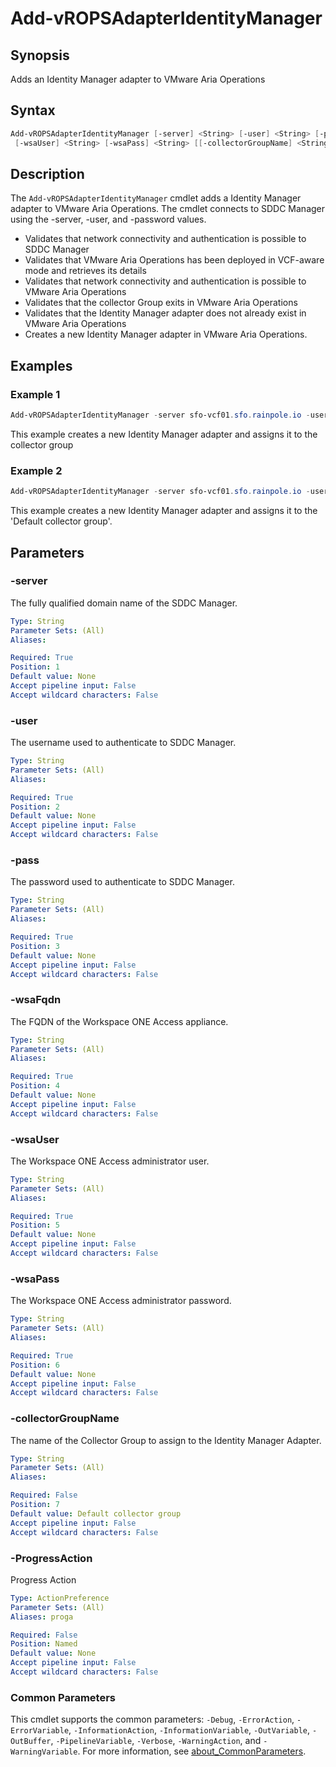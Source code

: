 # Add-vROPSAdapterIdentityManager

## Synopsis

Adds an Identity Manager adapter to VMware Aria Operations

## Syntax

```powershell
Add-vROPSAdapterIdentityManager [-server] <String> [-user] <String> [-pass] <String> [-wsaFqdn] <String>
 [-wsaUser] <String> [-wsaPass] <String> [[-collectorGroupName] <String>] [-ProgressAction <ActionPreference>] [<CommonParameters>]
```

## Description

The `Add-vROPSAdapterIdentityManager` cmdlet adds a Identity Manager adapter to VMware Aria Operations.
The cmdlet connects to SDDC Manager using the -server, -user, and -password values.

- Validates that network connectivity and authentication is possible to SDDC Manager
- Validates that VMware Aria Operations has been deployed in VCF-aware mode and retrieves its details
- Validates that network connectivity and authentication is possible to VMware Aria Operations
- Validates that the collector Group exits in VMware Aria Operations
- Validates that the Identity Manager adapter does not already exist in VMware Aria Operations
- Creates a new Identity Manager adapter in VMware Aria Operations.

## Examples

### Example 1

```powershell
Add-vROPSAdapterIdentityManager -server sfo-vcf01.sfo.rainpole.io -user administrator@vsphere.local -pass VMw@re1! -wsaFqdn sfo-wsa01.sfo.rainpole.io -wsaUser admin -wsaPass VMw@re1! -collectorGroupName "sfo-remote-collectors"
```

This example creates a new Identity Manager adapter and assigns it to the collector group

### Example 2

```powershell
Add-vROPSAdapterIdentityManager -server sfo-vcf01.sfo.rainpole.io -user administrator@vsphere.local -pass VMw@re1! -wsaFqdn sfo-wsa01.sfo.rainpole.io -wsaUser admin -wsaPass VMw@re1!
```

This example creates a new Identity Manager adapter and assigns it to the 'Default collector group'.

## Parameters

### -server

The fully qualified domain name of the SDDC Manager.

```yaml
Type: String
Parameter Sets: (All)
Aliases:

Required: True
Position: 1
Default value: None
Accept pipeline input: False
Accept wildcard characters: False
```

### -user

The username used to authenticate to SDDC Manager.

```yaml
Type: String
Parameter Sets: (All)
Aliases:

Required: True
Position: 2
Default value: None
Accept pipeline input: False
Accept wildcard characters: False
```

### -pass

The password used to authenticate to SDDC Manager.

```yaml
Type: String
Parameter Sets: (All)
Aliases:

Required: True
Position: 3
Default value: None
Accept pipeline input: False
Accept wildcard characters: False
```

### -wsaFqdn

The FQDN of the Workspace ONE Access appliance.

```yaml
Type: String
Parameter Sets: (All)
Aliases:

Required: True
Position: 4
Default value: None
Accept pipeline input: False
Accept wildcard characters: False
```

### -wsaUser

The Workspace ONE Access administrator user.

```yaml
Type: String
Parameter Sets: (All)
Aliases:

Required: True
Position: 5
Default value: None
Accept pipeline input: False
Accept wildcard characters: False
```

### -wsaPass

The Workspace ONE Access administrator password.

```yaml
Type: String
Parameter Sets: (All)
Aliases:

Required: True
Position: 6
Default value: None
Accept pipeline input: False
Accept wildcard characters: False
```

### -collectorGroupName

The name of the Collector Group to assign to the Identity Manager Adapter.

```yaml
Type: String
Parameter Sets: (All)
Aliases:

Required: False
Position: 7
Default value: Default collector group
Accept pipeline input: False
Accept wildcard characters: False
```

### -ProgressAction

Progress Action

```yaml
Type: ActionPreference
Parameter Sets: (All)
Aliases: proga

Required: False
Position: Named
Default value: None
Accept pipeline input: False
Accept wildcard characters: False
```

### Common Parameters

This cmdlet supports the common parameters: `-Debug`, `-ErrorAction`, `-ErrorVariable`, `-InformationAction`, `-InformationVariable`, `-OutVariable`, `-OutBuffer`, `-PipelineVariable`, `-Verbose`, `-WarningAction`, and `-WarningVariable`. For more information, see [about_CommonParameters](http://go.microsoft.com/fwlink/?LinkID=113216).
